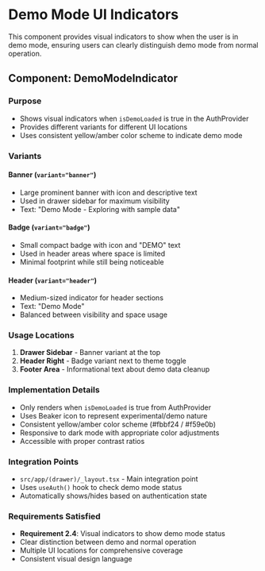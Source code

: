 # Demo Mode UI Indicators

This component provides visual indicators to show when the user is in demo mode, ensuring users can clearly distinguish demo mode from normal operation.

## Component: DemoModeIndicator

### Purpose
- Shows visual indicators when `isDemoLoaded` is true in the AuthProvider
- Provides different variants for different UI locations
- Uses consistent yellow/amber color scheme to indicate demo mode

### Variants

#### Banner (`variant="banner"`)
- Large prominent banner with icon and descriptive text
- Used in drawer sidebar for maximum visibility
- Text: "Demo Mode - Exploring with sample data"

#### Badge (`variant="badge"`)
- Small compact badge with icon and "DEMO" text
- Used in header areas where space is limited
- Minimal footprint while still being noticeable

#### Header (`variant="header"`)
- Medium-sized indicator for header sections
- Text: "Demo Mode"
- Balanced between visibility and space usage

### Usage Locations

1. **Drawer Sidebar** - Banner variant at the top
2. **Header Right** - Badge variant next to theme toggle
3. **Footer Area** - Informational text about demo data cleanup

### Implementation Details

- Only renders when `isDemoLoaded` is true from AuthProvider
- Uses Beaker icon to represent experimental/demo nature
- Consistent yellow/amber color scheme (#fbbf24 / #f59e0b)
- Responsive to dark mode with appropriate color adjustments
- Accessible with proper contrast ratios

### Integration Points

- `src/app/(drawer)/_layout.tsx` - Main integration point
- Uses `useAuth()` hook to check demo mode status
- Automatically shows/hides based on authentication state

### Requirements Satisfied

- **Requirement 2.4**: Visual indicators to show demo mode status
- Clear distinction between demo and normal operation
- Multiple UI locations for comprehensive coverage
- Consistent visual design language